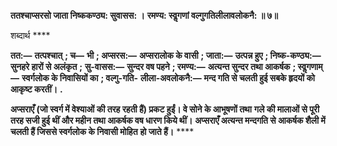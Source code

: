 **ततश्चाप्सरसो जाता निष्ककण्ठ्य: सुवासस: ।** **रमण्य: स्वॢगणां वल्गुगतिलीलावलोकनै: ॥ ७॥** 

शब्दार्थ **** 

**तत:—** **तत्पश्चात्** **; च—** **भी** **; अप्सरस:—** **अप्सरालोक के वासी** **; जाता:—** **उत्पन्न हुए** **; निष्क-कण्ठ्य:—** **सुनहरे हारों से अलंकृत** **;** **सु-वासस:—** **सुन्दर वष पहने** **; रमण्य:—** **अत्यन्त सुन्दर तथा आकर्षक** **; स्वॢगणाम्—** **स्वर्गलोक के निवासियों का** **; वल्गु-गति-** **लीला-अवलोकनै:—** **मन्द गति से चलती हुई सबके हृदयों को आकृष्ट करतीं।** **.** 

**अप्सराएँ (जो स्वर्ग में वेश्याओं की तरह रहती हैं) प्रकट हुईं। वे सोने के आभूषणों तथा** **गले की मालाओं से पूरी तरह सजी हुई थीं और महीन तथा आकर्षक वष धारण किये थीं।** **अप्सराएँ अत्यन्त मन्दगति से आकर्षक शैली में चलती हैं जिससे स्वर्गलोक के निवासी मोहित** **हो जाते हैं।** **** 